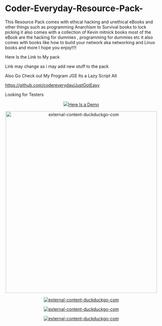 # Coder-Everyday-Resource-Pack-
This Resource Pack comes with ethical hacking and unethical eBooks and other things such as programming Anarchism to Survival books to lock picking it also comes with a collection of Kevin mitnick books most of the eBook are the hacking for dummies , programming for dummies etc it also comes with books like how to build your network aka networking and Linux books and more I hope you enjoy!!!!

Here Is the Link to My pack 

Link may change as i may add new stuff to the pack 

Also Go Check out My Program JGE Its a Lazy Script Alt 

https://github.com/codereveryday/JustGotEasy

Looking for Testers 




<p align="center">
 <a href="https://ibb.co/9VbRKLF"><img src="https://i.ibb.co/YycvnMz/external-content-duckduckgo-com.jpg"
                                       
Here Is a Demo 

<p align="center">
<a href="https://ibb.co/Svdym0F"><img src="https://i.ibb.co/f0nFNtj/Ghostinthe-Wires-By-Kevin-Mitnick-001.jpg" width="500" height="600"  alt="external-content-duckduckgo-com" border="0"></a>
  
  <p align="center">
<a href="https://ibb.co/N1Sdj5W"><img src="https://i.ibb.co/8zcL5qP/Ghostinthe-Wires-By-Kevin-Mitnick-009.jpg" alt="external-content-duckduckgo-com" border="0"></a>
  
 
 <p align="center">
<a href="https://ibb.co/SN7VWVn"><img src="https://i.ibb.co/K6zVRVq/Ghostinthe-Wires-By-Kevin-Mitnick-010.jpg" alt="external-content-duckduckgo-com" border="0"></a>
  
  
   <p align="center">
<a href="https://ibb.co/7WnXJw1"><img src="https://i.ibb.co/2tvy7Dk/Ghostinthe-Wires-By-Kevin-Mitnick-011.jpg" alt="external-content-duckduckgo-com" border="0"></a>
</p>
